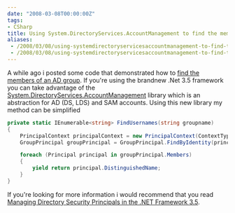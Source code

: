 ```yaml
---
date: "2008-03-08T00:00:00Z"
tags:
- CSharp
title: Using System.DirectoryServices.AccountManagement to find the members of an AD group
aliases:
 - /2008/03/08/using-systemdirectoryservicesaccountmanagement-to-find-the-members-of-an-ad-group/
 - /2008/03/08/using-systemdirectoryservicesaccountmanagement-to-find-the-members-of-an-ad-group.html  
---
```

A while ago i posted some code that demonstrated how to [find the members of an AD group](http://www.timvw.be/find-the-members-of-an-ad-group/). If you're using the brandnew .Net 3.5 framework you can take advantage of the [System.DirectoryServices.AccountManagement](http://msdn2.microsoft.com/en-us/library/system.directoryservices.accountmanagement.aspx) library which is an abstraction for AD (DS, LDS) and SAM accounts. Using this new library my method can be simplified

```csharp
private static IEnumerable<string> FindUsernames(string groupname)
{
	PrincipalContext principalContext = new PrincipalContext(ContextType.Domain, "mydomain");
	GroupPrincipal groupPrincipal = GroupPrincipal.FindByIdentity(principalContext, groupname);

	foreach (Principal principal in groupPrincipal.Members)
	{
		yield return principal.DistinguishedName;
	}
}
```

If you're looking for more information i would recommend that you read [Managing Directory Security Principals in the .NET Framework 3.5](http://msdn2.microsoft.com/en-us/magazine/cc135979.aspx).
